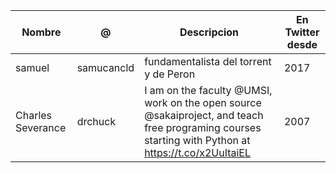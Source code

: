 | Nombre | @ | Descripcion | En Twitter desde |
|--------|---|-------------|------------------
|samuel|samucancld|fundamentalista del torrent y de Peron|2017|
|Charles Severance|drchuck|I am on the faculty @UMSI, work on the open source @sakaiproject, and teach free programing courses starting with Python at https://t.co/x2UuItaiEL|2007|
